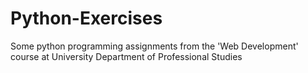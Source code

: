 # Python-Exercises
Some python programming assignments from the 'Web Development' course at University Department of Professional Studies 
